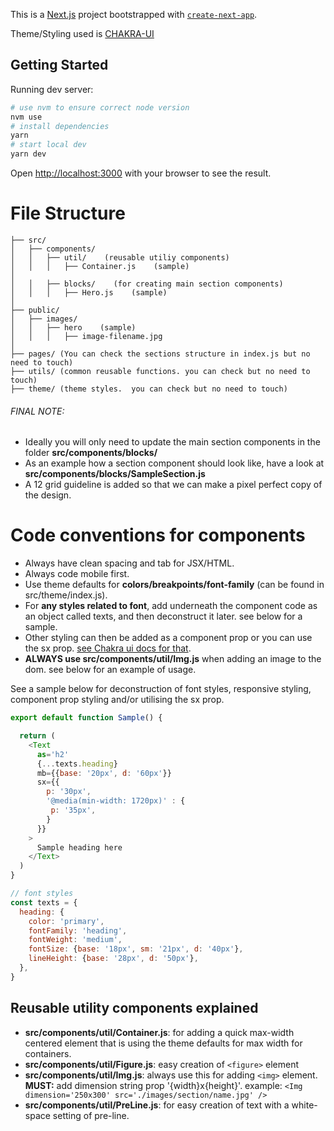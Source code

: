 This is a [Next.js](https://nextjs.org/) project bootstrapped with [`create-next-app`](https://github.com/vercel/next.js/tree/canary/packages/create-next-app).

Theme/Styling used is [CHAKRA-UI](https://chakra-ui.com/getting-started "CHAKRA-UI")
## Getting Started

Running dev server:

```bash
# use nvm to ensure correct node version
nvm use
# install dependencies
yarn
# start local dev
yarn dev
```

Open [http://localhost:3000](http://localhost:3000) with your browser to see the result.

# File Structure
```shell
├── src/
│   ├── components/
│   │   ├── util/    (reusable utiliy components)
│   │   │   ├── Container.js    (sample)
│
│   │   ├── blocks/    (for creating main section components)
│   │   │   ├── Hero.js    (sample)
│
├── public/
│   ├── images/
│   │   ├── hero    (sample)
│   │   │   ├── image-filename.jpg
│
├── pages/ (You can check the sections structure in index.js but no need to touch)
├── utils/ (common reusable functions. you can check but no need to touch)
├── theme/ (theme styles.  you can check but no need to touch)
```

###### FINAL NOTE:
- Ideally you will only need to update the main section components in the folder **src/components/blocks/**
- As an example how a section component should look like, have a look at **src/components/blocks/SampleSection.js**
- A 12 grid guideline is added so that we can make a pixel perfect copy of the design.

# Code conventions for components
- Always have clean spacing and tab for JSX/HTML.
- Always code mobile first.
- Use theme defaults for **colors/breakpoints/font-family** (can be found in src/theme/index.js).
- For **any styles related to font**, add underneath the component code as an object called texts, and then deconstruct it later. see below for a sample.
- Other styling can then be added as a component prop or you can use the sx prop. [see Chakra ui docs for that](https://chakra-ui.com/docs/styled-system/the-sx-prop "see Chakra ui docs for that").
- **ALWAYS use src/components/util/Img.js** when adding an image to the dom. see below for an example of usage.

See a sample below for deconstruction of font styles, responsive styling, component prop styling and/or utilising the sx prop.

```javascript
export default function Sample() {

  return (
    <Text
      as='h2'
      {...texts.heading}
      mb={{base: '20px', d: '60px'}}
      sx={{
        p: '30px',
        '@media(min-width: 1720px)' : {
         p: '35px',
        }
      }}
    >
      Sample heading here
    </Text>
  )
}

// font styles
const texts = {
  heading: {
    color: 'primary',
    fontFamily: 'heading',
    fontWeight: 'medium',
    fontSize: {base: '18px', sm: '21px', d: '40px'},
    lineHeight: {base: '28px', d: '50px'},
  },
}
```

## Reusable utility components explained
- **src/components/util/Container.js**:  for adding a quick max-width centered element that is using the theme defaults for max width for containers.
- **src/components/util/Figure.js**:  easy creation of `<figure>` element
- **src/components/util/Img.js**:  always use this for adding `<img>` element. **MUST:** add dimension string prop '{width}x{height}'. example: `<Img dimension='250x300' src='./images/section/name.jpg' />`
- **src/components/util/PreLine.js**:  for easy creation of text with a white-space setting of pre-line.